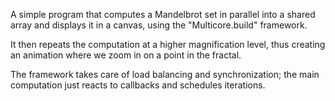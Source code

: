 A simple program that computes a Mandelbrot set in parallel into a
shared array and displays it in a canvas, using the "Multicore.build"
framework.

It then repeats the computation at a higher magnification level, thus
creating an animation where we zoom in on a point in the fractal.

The framework takes care of load balancing and synchronization; the
main computation just reacts to callbacks and schedules iterations.

